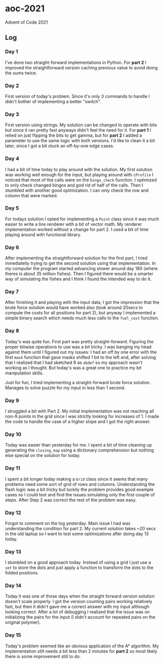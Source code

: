 # aoc-2021
Advent of Code 2021

## Log

### Day 1

I've done two straight-forward implementations in Python. For **part 2** I improved the straightforward version caching previous value to avoid doing the sums twice. 

### Day 2 

First version of today's problem. Since it's only 3 commands to handle I didn't bother of implementing a better "switch". 

### Day 3 

First version using strings. My solution can be changed to operate with bits but since it ran pretty fast anyways didn't feel the need for it. For **part 1** I relied on just flipping the bits to get gamma, but for **part 2** I added a parameter to use the same logic with both versions. I'd like to clean it a bit later, since I got a bit stuck an off-by-one edge cases.

### Day 4 

I had a bit of time today to play around with the solution. My first solution was working well enough for the input, but playing around with `cProfile` I noticed that most of the calls were on the `bingo_check` function. I optimized to only check changed bingos and god rid of half of the calls. Then I stumbled with another good optimization. I can only check the row and column that were marked. 

### Day 5

For todays solution I opted for implementing a `Point` class since it was much easier to write a line renderer with a bit of vector math. My renderer implementation worked without a change for part 2. I used a bit of time playing around with functional library. 

### Day 6 

After implementing the straightforward solution for the first part, I tried inmediatelly trying to get the second solution using that implementation. In my computer the program started advancing slower around day 180 (where theres is about 35 million fishes). Then I figured there would be a smarter way of simulating the fishes and I think I found the intended way to do it. 

### Day 7

After finishing it and playing with the input data, I got the impression that the brute force solution would have worked also (took around 20secs to compute the costs for all positions for part 2), but anyway I implemented a simple binary search which needs much less calls to the `fuel_cost` function. 

### Day 8

Today's was quite fun. First part was pretty straight-forward. Figuring the proper bitwise operations to use was a bit tricky. I was banging my head against them until I figured out my issues: I had an off by one error with the first `mask` function that gave masks shifted 1 bit to the left and, after solving that I realized that I had sketched 9 as `abdef` so my approach wasn't working as I thought. But today's was a great one to practice my bit manipulation skills. 

Just for fun, I tried implementing a straight-forward brute force solution. Manages to solve puzzle for my input in less than 1 second.

### Day 9

I struggled a bit with Part 2. My initial implementation was not reaching all non-9 points in the grid since I was strictly looking for increases of 1. I made the code to handle the case of a higher slope and I got the right answer.

### Day 10

Today was easier than yesterday for me. I spent a bit of time cleaning up generating the `closing_map` using a dictionary comprehension but nothing else special on the solution for today. 

### Day 11

I spent a bit longer today making a `Grid` class since it seems that many problems need some sort of grid of rows and columns. Understanding the flash logic was a bit tricky but luckily the problem provides good example cases so I could test and find the issues simulating only the first couple of steps. After Step 2 was correct the rest of the problem was easy. 

### Day 12

Forgot to comment on the log yesterday. Main issue I had was understanding the condition for part 2. My current solution takes ~20 secs in the old laptop so I want to test some optimizations after doing day 13 today. 

### Day 13

I stumbled on a good approach today. Instead of using a grid I just use a `set` to store the dots and just apply a function to transform the dots to the folded positions. 

### Day 14

Today it was one of those days when the straight forward version solution doesn't scale properly. I got the version counting pairs working relatively fast, but then it didn't gave me a correct answer with my input although looking correct. After a lot of debugging I realized that the issue was on initializing the pairs for the input (I didn't account for repeated pairs on the original polymer). 

### Day 15

Today's problem seemed like an obvious application of the A* algorithm. My implementation still needs a bit less than 2 minutes for **part 2** so most likely there is some improvement still to do. 